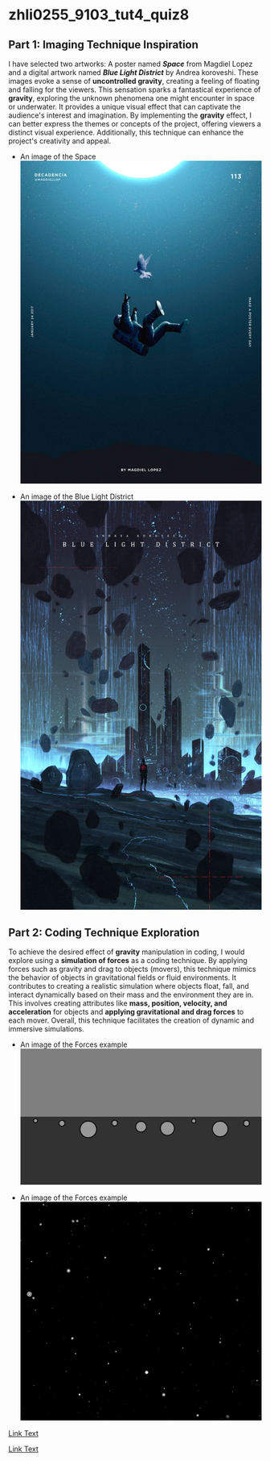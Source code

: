 # zhli0255_9103_tut4_quiz8

## Part 1: Imaging Technique Inspiration

I have selected two artworks: A poster named ***Space*** from Magdiel Lopez and a digital artwork named ***Blue Light District*** by Andrea koroveshi. These images evoke a sense of **uncontrolled gravity**, creating a feeling of floating and falling for the viewers. This sensation sparks a fantastical experience of **gravity**, exploring the unknown phenomena one might encounter in space or underwater. It provides a unique visual effect that can captivate the audience's interest and imagination. By implementing the **gravity** effect, I can better express the themes or concepts of the project, offering viewers a distinct visual experience. Additionally, this technique can enhance the project's creativity and appeal.

- An image of the Space
![An image of the Space](assets/Space_Magdiel_Lopez_poster.jpg)

- An image of the Blue Light District
![An image of the Blue Light District](assets/Blue_Light_District_Andrea_koroveshi.jpg)

## Part 2: Coding Technique Exploration

To achieve the desired effect of **gravity** manipulation in coding, I would explore using a **simulation of forces** as a coding technique. By applying forces such as gravity and drag to objects (movers), this technique mimics the behavior of objects in gravitational fields or fluid environments. It contributes to creating a realistic simulation where objects float, fall, and interact dynamically based on their mass and the environment they are in.  This involves creating attributes like **mass, position, velocity, and acceleration** for objects and **applying gravitational and drag forces** to each mover. Overall, this technique facilitates the creation of dynamic and immersive simulations.

- An image of the Forces example
![An image of the Forces example](assets/gravity_ball.png)

- An image of the Forces example
![An image of the Forces example](assets/gravity_snow.png)

[Link Text](https://p5js.org/examples/simulate-forces.html)

[Link Text](https://editor.p5js.org/codingtrain/sketches/UMUPBVuH5)